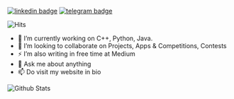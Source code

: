 [![linkedin badge](https://img.shields.io/badge/BrajBliss-30302f?style=flat&logo=linkedin)](https://www.linkedin.com/in/BrajBliss)
[![telegram badge](https://img.shields.io/badge/BrajBliss-30302f?style=flat&logo=telegram)](https://telegram.me/BrajBliss)


![Hits](https://hits.seeyoufarm.com/api/count/incr/badge.svg?url=https://github.com/vrindavan/)

- 🔭 I’m currently working on C++, Python, Java.
- 👯 I’m looking to collaborate on Projects, Apps & Competitions, Contests
- ⚡ I’m also writing in free time at Medium
- 💬 Ask me about anything
- 📫 Do visit my website in bio

![Github Stats](https://github-readme-stats.vercel.app/api?username=vrindavan&show_icons=true&title_color=fff&icon_color=79ff97&text_color=9f9f9f&bg_color=151515)
